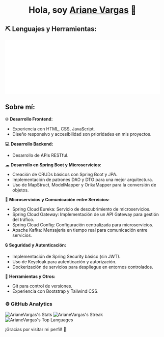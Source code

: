 <div align="center">
<h1 align="center">Hola, soy <a href="">Ariane Vargas</a> 👋</h1>
</div>

## ⛏ Lenguajes y Herramientas:

<div style="display: flex; justify-content: center; align-items: center; background-color: white; padding: 20px; gap: 15px; flex-wrap: wrap;">
    <img src="img/html5.svg" alt="HTML5 Logo" width="60">
    <img src="img/css.svg" alt="CSS3 Logo" width="60">
    <img src="img/tailwindcss.svg" alt="Tailwind CSS Logo" width="60">
    <img src="img/javascript.svg" alt="JavaScript Logo" width="60">
    <img src="img/spring.svg" alt="Spring Framework Logo" width="60">
    <img src="img/springsecurity.svg" alt="Spring Security Logo" width="60">
    <img src="img/keycloak.svg" alt="Keycloak Logo" width="60">
    <img src="img/docker.svg" alt="Docker Logo" width="60">
</div>

## Sobre mí:

 🌐 **Desarrollo Frontend:**
 - Experiencia con HTML, CSS, JavaScript.
 - Diseño responsivo y accesibilidad son prioridades en mis proyectos.

💻 **Desarrollo Backend:**
- Desarrollo de APIs RESTful.

☁ **Desarrollo en Spring Boot y Microservicios:**
- Creación de CRUDs básicos con Spring Boot y JPA.
- Implementación de patrones DAO y DTO para una mejor arquitectura.
- Uso de MapStruct, ModelMapper y OrikaMapper para la conversión de objetos.

🔗 **Microservicios y Comunicación entre Servicios:**
- Spring Cloud Eureka: Servicio de descubrimiento de microservicios.
- Spring Cloud Gateway: Implementación de un API Gateway para gestión del tráfico.
- Spring Cloud Config: Configuración centralizada para microservicios.
- Apache Kafka: Mensajería en tiempo real para comunicación entre servicios.

🔒 **Seguridad y Autenticación:**
- Implementación de Spring Security básico (sin JWT).
- Uso de Keycloak para autenticación y autorización.
- Dockerización de servicios para despliegue en entornos controlados.

🚀 **Herramientas y Otros:**
- Git para control de versiones.
- Experiencia con Bootstrap y Tailwind CSS.
    

### ⚙️ GitHub Analytics

![ArianeVargas's Stats](https://github-readme-stats.vercel.app/api?username=ArianeVargas&theme=dark&show_icons=true&hide_border=true&count_private=true)
![ArianeVargas's Streak](https://github-readme-streak-stats.herokuapp.com/?user=ArianeVargas&theme=dark&hide_border=true)
![ArianeVargas's Top Languages](https://github-readme-stats.vercel.app/api/top-langs/?username=ArianeVargas&theme=dark&show_icons=true&hide_border=true&layout=compact)

¡Gracias por visitar mi perfil! 🚀
